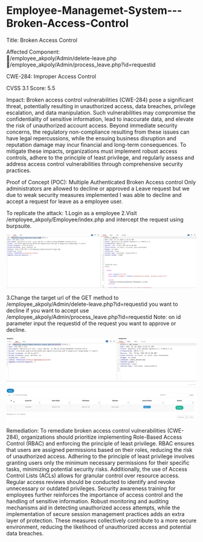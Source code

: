 # Employee-Managemet-System---Broken-Access-Control


Title: Broken Access Control

Affected Component:  
/employee_akpoly/Admin/delete-leave.php
/employee_akpoly/Admin/process_leave.php?id=requestid

CWE-284: Improper Access Control

CVSS 3.1 Score: 5.5

Impact: Broken access control vulnerabilities (CWE-284) pose a significant threat, potentially resulting in unauthorized access, data breaches, privilege escalation, and data manipulation. Such vulnerabilities may compromise the confidentiality of sensitive information, lead to inaccurate data, and elevate the risk of unauthorized account access. Beyond immediate security concerns, the regulatory non-compliance resulting from these issues can have legal repercussions, while the ensuing business disruption and reputation damage may incur financial and long-term consequences. To mitigate these impacts, organizations must implement robust access controls, adhere to the principle of least privilege, and regularly assess and address access control vulnerabilities through comprehensive security practices.

Proof of Concept (POC): Multiple Authenticated Broken Access control 
Only administrators are allowed to decline or approved a Leave request but we due to weak security measures implemented I was able to decline and accept a request for leave as a employee user.

To replicate the attack:
1.Login as a employee 
2.Visit /employee_akpoly/Employee/index.php and intercept the request using burpsuite.

![image1](https://github.com/jomskiller/Employee-Managemet-System---Broken-Access-Control/blob/main/image1.png)

3.Change the target url of the GET method to /employee_akpoly/Admin/delete-leave.php?id=requestid you want to decline if you want to accept use /employee_akpoly/Admin/process_leave.php?id=requestid 
Note: on id parameter input the requestid of the request you want to approve or decline.

![image2](https://github.com/jomskiller/Employee-Managemet-System---Broken-Access-Control/blob/main/image2.png)
![image3](https://github.com/jomskiller/Employee-Managemet-System---Broken-Access-Control/blob/main/image3.png)

Remediation: To remediate broken access control vulnerabilities (CWE-284), organizations should prioritize implementing Role-Based Access Control (RBAC) and enforcing the principle of least privilege. RBAC ensures that users are assigned permissions based on their roles, reducing the risk of unauthorized access. Adhering to the principle of least privilege involves granting users only the minimum necessary permissions for their specific tasks, minimizing potential security risks. Additionally, the use of Access Control Lists (ACLs) allows for granular control over resource access. Regular access reviews should be conducted to identify and revoke unnecessary or outdated privileges. Security awareness training for employees further reinforces the importance of access control and the handling of sensitive information. Robust monitoring and auditing mechanisms aid in detecting unauthorized access attempts, while the implementation of secure session management practices adds an extra layer of protection. These measures collectively contribute to a more secure environment, reducing the likelihood of unauthorized access and potential data breaches.

